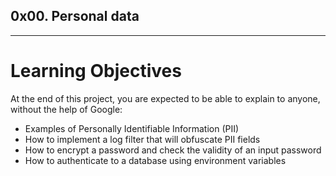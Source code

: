 ## 0x00. Personal data
---
# Learning Objectives
At the end of this project, you are expected to be able to explain to anyone, without the help of Google:
* Examples of Personally Identifiable Information (PII)
* How to implement a log filter that will obfuscate PII fields
* How to encrypt a password and check the validity of an input password
* How to authenticate to a database using environment variables
